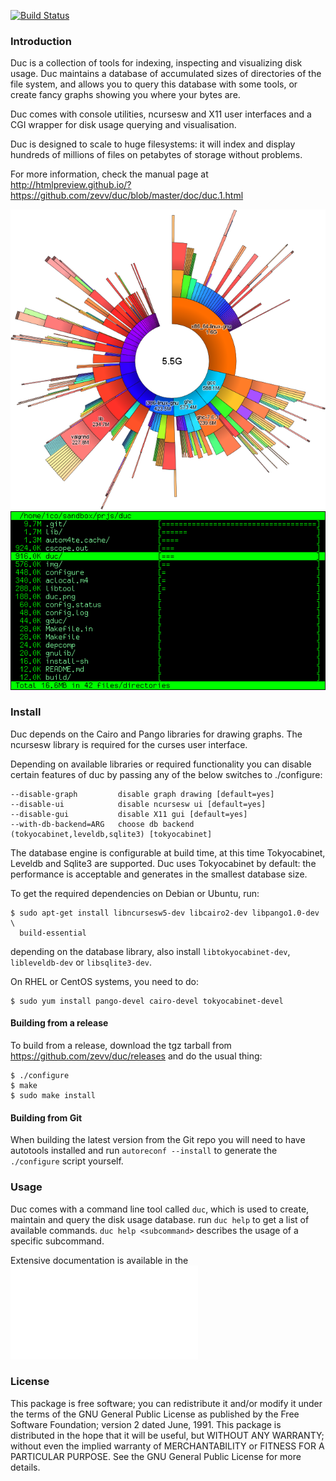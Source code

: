 
[![Build Status](https://travis-ci.org/zevv/duc.svg?branch=master)](https://travis-ci.org/zevv/duc)

### Introduction

Duc is a collection of tools for indexing, inspecting and visualizing disk
usage. Duc maintains a database of accumulated sizes of directories of the file
system, and allows you to query this database with some tools, or create fancy
graphs showing you where your bytes are.

Duc comes with console utilities, ncursesw and X11 user interfaces and a CGI
wrapper for disk usage querying and visualisation.

Duc is designed to scale to huge filesystems: it will index and display
hundreds of millions of files on petabytes of storage without problems.

For more information, check the manual page at http://htmlpreview.github.io/?https://github.com/zevv/duc/blob/master/doc/duc.1.html

![duc gui](/img/example.png) 
![duc ui](img/ui.png)


### Install

Duc depends on the Cairo and Pango libraries for drawing graphs. The ncursesw
library is required for the curses user interface.

Depending on available libraries or required functionality you can disable
certain features of duc by passing any of the below switches to ./configure:

    --disable-graph         disable graph drawing [default=yes]
    --disable-ui            disable ncursesw ui [default=yes]
    --disable-gui           disable X11 gui [default=yes]
    --with-db-backend=ARG   choose db backend (tokyocabinet,leveldb,sqlite3) [tokyocabinet]

The database engine is configurable at build time, at this time Tokyocabinet,
Leveldb and Sqlite3 are supported. Duc uses Tokyocabinet by default: the
performance is acceptable and generates in the smallest database size.

To get the required dependencies on Debian or Ubuntu, run:

    $ sudo apt-get install libncursesw5-dev libcairo2-dev libpango1.0-dev \
      build-essential

depending on the database library, also install `libtokyocabinet-dev`,
`libleveldb-dev` or `libsqlite3-dev`.

On RHEL or CentOS systems, you need to do:

    $ sudo yum install pango-devel cairo-devel tokyocabinet-devel 


#### Building from a release

To build from a release, download the tgz tarball from
https://github.com/zevv/duc/releases and do the usual thing:

    $ ./configure
    $ make
    $ sudo make install


#### Building from Git

When building the latest version from the Git repo you will need to have
autotools installed and run `autoreconf --install` to generate the
`./configure` script yourself.


### Usage

Duc comes with a command line tool called `duc`, which is used to create,
maintain and query the disk usage database.  run `duc help` to get a list of
available commands. `duc help <subcommand>` describes the usage of a specific
subcommand.

Extensive documentation is available in the ![manual page](doc/duc.md)


### License

This package is free software; you can redistribute it and/or modify it under
the terms of the GNU General Public License as published by the Free Software
Foundation; version 2 dated June, 1991. This package is distributed in the hope
that it will be useful, but WITHOUT ANY WARRANTY; without even the implied
warranty of MERCHANTABILITY or FITNESS FOR A PARTICULAR PURPOSE. See the GNU
General Public License for more details.

